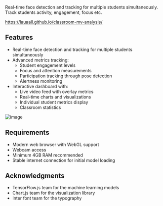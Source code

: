 Real-time face detection and tracking for multiple students simultaneously. Track students activity, engagement, focus etc. 

https://lauaall.github.io/classroom-mv-analysis/



## Features

* Real-time face detection and tracking for multiple students simultaneously
* Advanced metrics tracking:
  * Student engagement levels
  * Focus and attention measurements
  * Participation tracking through pose detection
  * Alertness monitoring
* Interactive dashboard with:
  * Live video feed with overlay metrics
  * Real-time charts and visualizations
  * Individual student metrics display
  * Classroom statistics

![image](https://github.com/user-attachments/assets/d62ad8d7-ccca-4512-bd7a-fa937a0d7af9)

## Requirements

* Modern web browser with WebGL support
* Webcam access
* Minimum 4GB RAM recommended
* Stable internet connection for initial model loading

## Acknowledgments

* TensorFlow.js team for the machine learning models
* Chart.js team for the visualization library
* Inter font team for the typography
